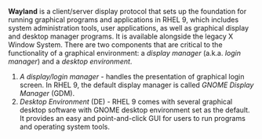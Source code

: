 **Wayland** is a client/server display protocol that sets up the foundation for running graphical programs and applications in RHEL 9, which includes system administration tools, user applications, as well as graphical display and desktop manager programs. It is available alongside the legacy X Window System. There are two components that are critical to the functionality of a graphical environment: a _display manager_ (a.k.a. _login manager_) and a _desktop environment_.

1. _A display/login manager_ - handles the presentation of graphical login screen. In RHEL 9, the default display manager is called _GNOME Display Manager_ (GDM).
2. _Desktop Environment_ (DE) - RHEL 9 comes with several graphical desktop software with GNOME desktop environment set as the default. It provides an easy and point-and-click GUI for users to run programs and operating system tools.

